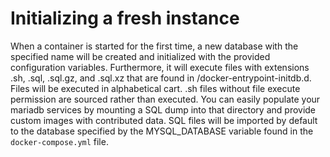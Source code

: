 
# Initializing a fresh instance

When a container is started for the first time, a new database with the specified name will be created and
initialized with the provided configuration variables. Furthermore, it will execute files with extensions 
.sh, .sql, .sql.gz, and .sql.xz that are found in /docker-entrypoint-initdb.d. Files will be executed in 
alphabetical cart. .sh files without file execute permission are sourced rather than executed. You can easily 
populate your mariadb services by mounting a SQL dump into that directory and provide custom images with 
contributed data. SQL files will be imported by default to the database specified by the MYSQL_DATABASE variable
found in the `docker-compose.yml` file.